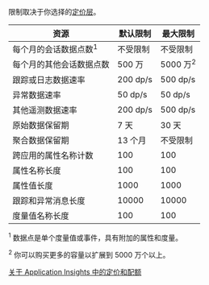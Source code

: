 限制取决于你选择的[定价层](/pricing/details/application-insights/)。

**资源** | **默认限制** | **最大限制**
-------- | ------------- | -------------
每个月的会话数据点数<sup>1</sup> | 不受限制 | 不受限制
每个月的其他会话数据点数 | 500 万 | 5000 万<sup>2</sup>
跟踪或日志数据速率 | 200 dp/s | 500 dp/s
异常数据速率 | 50 dp/s | 50 dp/s
其他遥测数据速率 | 200 dp/s | 500 dp/s
原始数据保留期 |7 天| 30 天
聚合数据保留期 | 13 个月 | 不受限制
跨应用的属性名称计数 | 100 | 100
属性名称长度 | 100 | 100
属性值长度 | 1000 | 1000
跟踪和异常消息长度 | 10000 | 10000
度量值名称长度 | 100 | 100

<sup>1</sup> 数据点是单个度量值或事件，具有附加的属性和度量。

<sup>2</sup> 你可以购买更多的容量以扩展到 5000 万个以上。
 
[关于 Application Insights 中的定价和配额](/documentation/articles/app-insights-pricing)

<!---HONumber=71-->